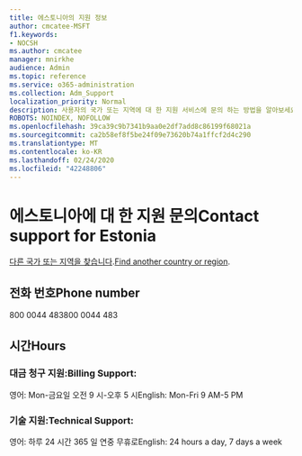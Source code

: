 ```yaml
---
title: 에스토니아의 지원 정보
author: cmcatee-MSFT
f1.keywords:
- NOCSH
ms.author: cmcatee
manager: mnirkhe
audience: Admin
ms.topic: reference
ms.service: o365-administration
ms.collection: Adm_Support
localization_priority: Normal
description: 사용자의 국가 또는 지역에 대 한 지원 서비스에 문의 하는 방법을 알아보세요.
ROBOTS: NOINDEX, NOFOLLOW
ms.openlocfilehash: 39ca39c9b7341b9aa0e2df7add8c86199f68021a
ms.sourcegitcommit: ca2b58ef8f5be24f09e73620b74a1ffcf2d4c290
ms.translationtype: MT
ms.contentlocale: ko-KR
ms.lasthandoff: 02/24/2020
ms.locfileid: "42248806"
---
```

# <a name="contact-support-for-estonia"></a><span data-ttu-id="7f64e-103">에스토니아에 대 한 지원 문의</span><span class="sxs-lookup"><span data-stu-id="7f64e-103">Contact support for Estonia</span></span>

<span data-ttu-id="7f64e-104">[다른 국가 또는 지역을 찾습니다](../contact-support-for-business-products.md).</span><span class="sxs-lookup"><span data-stu-id="7f64e-104">[Find another country or region](../contact-support-for-business-products.md).</span></span>

## <a name="phone-number"></a><span data-ttu-id="7f64e-105">전화 번호</span><span class="sxs-lookup"><span data-stu-id="7f64e-105">Phone number</span></span>
<span data-ttu-id="7f64e-106">800 0044 483</span><span class="sxs-lookup"><span data-stu-id="7f64e-106">800 0044 483</span></span>

## <a name="hours"></a><span data-ttu-id="7f64e-107">시간</span><span class="sxs-lookup"><span data-stu-id="7f64e-107">Hours</span></span>
### <a name="billing-support"></a><span data-ttu-id="7f64e-108">대금 청구 지원:</span><span class="sxs-lookup"><span data-stu-id="7f64e-108">Billing Support:</span></span>

<span data-ttu-id="7f64e-109">영어: Mon-금요일 오전 9 시-오후 5 시</span><span class="sxs-lookup"><span data-stu-id="7f64e-109">English: Mon-Fri 9 AM-5 PM</span></span>

### <a name="technical-support"></a><span data-ttu-id="7f64e-110">기술 지원:</span><span class="sxs-lookup"><span data-stu-id="7f64e-110">Technical Support:</span></span>

<span data-ttu-id="7f64e-111">영어: 하루 24 시간 365 일 연중 무휴로</span><span class="sxs-lookup"><span data-stu-id="7f64e-111">English: 24 hours a day, 7 days a week</span></span>